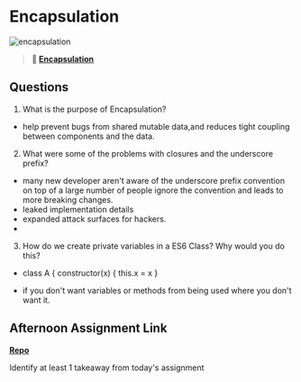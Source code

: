 # Encapsulation

![encapsulation](https://bcw.blob.core.windows.net/public/img/journals/5838157482080222)

> **📖 [Encapsulation](https://codeworksacademy.com/fs-student-guide/resources/wk3/02-Encapsulation)**

## Questions

1. What is the purpose of Encapsulation?

- help prevent bugs from shared mutable data,and reduces tight coupling between components and the data.

2. What were some of the problems with closures and the underscore prefix?

- many new developer aren't aware of the underscore prefix convention  on top of  a large number of people ignore the convention and leads to more breaking changes.
- leaked implementation details
- expanded attack surfaces for hackers.
- 
3. How do we create private variables in a ES6 Class? Why would you do this?

- class A {
    constructor(x) {
        this.x = x
    }

- if you don't want variables or methods from being used where you don't want it.
## Afternoon Assignment Link

**[Repo](https://github.com/TungLe0319/sushiVender-Tung)**

Identify at least 1 takeaway from today's assignment
